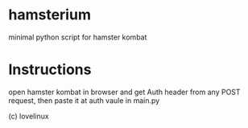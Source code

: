 # hamsterium
minimal python script for hamster kombat
# Instructions
open hamster kombat in browser and get Auth header from any POST request, then paste it at auth vaule in main.py


(c) lovelinux
